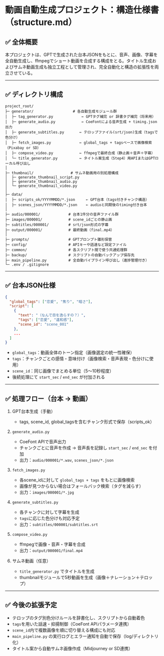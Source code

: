 # 動画自動生成プロジェクト：構造仕様書（structure.md）

## ✅ 全体概要

本プロジェクトは、GPTで生成された台本JSONをもとに、音声、画像、字幕を全自動生成し、ffmpegでショート動画を合成する構成をとる。タイトル生成およびサムネ動画生成も独立工程として管理され、完全自動化と構造の拡張性を両立させている。

---

## ✅ ディレクトリ構成

```
project_root/
├─ generator/                  # 各自動生成モジュール群
│  ├─ tag_generator.py             ← GPTタグ補完 or 辞書タグ補完（将来用）
│  ├─ generate_audio.py            ← CoeFontによる音声生成 + timing.json出力
│  ├─ generate_subtitles.py       ← テロップファイル(srt/json)生成（tagsで色分け）
│  ├─ fetch_images.py             ← global_tags + tagsベースで画像検索（Pixabay or SD）
│  ├─ compose_video.py            ← ffmpegで最終合成（静止画＋音声＋字幕）
│  └─ title_generator.py          ← タイトル案生成（Step4）用APIまたはGPTローカル呼び出し
│
├─ thumbnail/                 # サムネ動画用の別処理構成
│  ├─ generate_thumbnail_script.py
│  ├─ generate_thumbnail_audio.py
│  └─ generate_thumbnail_video.py
│
├─ data/
│  ├─ scripts_ok/YYYYMMDD/*.json     ← GPT台本（tags付きチャンク構造）
│  ├─ scenes_json/YYYYMMDD/*.json    ← audioと同期後のtiming付き台本
│
├─ audio/000001/             # 台本1件分の音声ファイル群
├─ images/000001/            # scene_idごとの静止画
├─ subtitles/000001/         # srt/json形式の字幕
├─ output/000001/            # 最終動画（final.mp4）
│
├─ prompts/                  # GPTプロンプト雛形保管
├─ config/                   # APIキーや話速など設定ファイル
├─ common/                   # 各スクリプト間で使う共通処理群
├─ backup/                   # スクリプトの自動バックアップ保存先
├─ main_pipeline.py          # 全自動パイプライン呼び出し（進捗管理付き）
└─ .env / .gitignore
```

---

## ✅ 台本JSON仕様

```json
{
  "global_tags": ["恋愛", "焦り", "暗さ"],
  "script": [
    {
      "text": "（なんで目を逸らすの？）",
      "tags": ["恋愛", "違和感"],
      "scene_id": "scene_001"
    },
    ...
  ]
}
```

* `global_tags`：動画全体のトーン指定（画像選定の統一性確保）
* `tags`：チャンクごとの感情・意味付け（画像検索・音声表現・色分けに使用）
* `scene_id`：同じ画像でまとめる単位（5〜10秒程度）
* 後続処理にて `start_sec` / `end_sec` が付加される

---

## ✅ 処理フロー（台本 → 動画）

1. GPT台本生成（手動）

   * tags, scene\_id, global\_tagsを含むチャンク形式で保存（scripts\_ok）

2. `generate_audio.py`

   * CoeFont APIで音声出力
   * チャンクごとに音声を作成 → 音声長を記録し `start_sec` / `end_sec` を付加
   * 出力：`audio/000001/*.wav`, `scenes_json/*.json`

3. `fetch_images.py`

   * 各scene\_idに対して `global_tags + tags` をもとに画像検索
   * 画像が見つからない場合はフォールバック検索（タグを減らす）
   * 出力：`images/000001/*.jpg`

4. `generate_subtitles.py`

   * 各チャンクに対して字幕を生成
   * `tags`に応じた色分けも対応予定
   * 出力：`subtitles/000001/subtitles.srt`

5. `compose_video.py`

   * ffmpegで画像・音声・字幕を合成
   * 出力：`output/000001/final.mp4`

6. サムネ動画（任意）

   * `title_generator.py` でタイトルを生成
   * thumbnailモジュールで5秒動画を生成（画像＋ナレーション＋テロップ）

---

## ✅ 今後の拡張予定

* テロップのタグ別色分けルールを辞書化し、スクリプトから自動着色
* `tags`を用いた話速・抑揚制御（CoeFont APIパラメータ連携）
* `scene_id`内で複数画像を順に切り替える構成にも対応
* `main_pipeline.py` の実行ログとエラー通知を自動で保存（log/ディレクトリ化）
* タイトル案から自動サムネ画像作成（Midjourney or SD連携）
